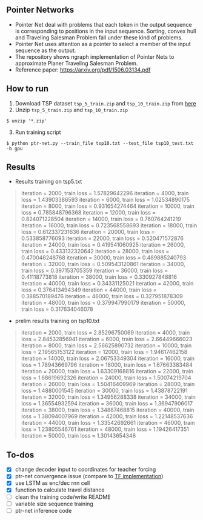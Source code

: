 ## Pointer Networks
- Pointer Net deal with problems that each token in the output sequence is corresponding to positions in the input sequence. Sorting, convex hull and Traveling Salesman Problem fall under these kind of problems.
- Pointer Net uses attention as a pointer to select a member of the input sequence as the output.
- The repository shows ngraph implementation of Pointer Nets to approximate Planer Traveling Salesman Problem.
- Reference paper: https://arxiv.org/pdf/1506.03134.pdf

## How to run
1. Download TSP dataset `tsp_5_train.zip` and `tsp_10_train.zip` from [here](https://drive.google.com/drive/folders/0B2fg8yPGn2TCMzBtS0o4Q2RJaEU)
2. Unzip `tsp_5_train.zip` and `tsp_10_train.zip`
```
$ unzip '*.zip'
```
3. Run training script
```
$ python ptr-net.py --train_file tsp10.txt --test_file tsp10_test.txt -b gpu
```
## Results
- Results training on tsp5.txt

>iteration = 2000, train loss = 1.57829642296
iteration = 4000, train loss = 1.43903386593
iteration = 6000, train loss = 1.02534890175
iteration = 8000, train loss = 0.931654274464
iteration = 10000, train loss = 0.785848796368
iteration = 12000, train loss = 0.824071228504
iteration = 14000, train loss = 0.760764241219
iteration = 16000, train loss = 0.723568558693
iteration = 18000, train loss = 0.612337231636
iteration = 20000, train loss = 0.533858776093
iteration = 22000, train loss = 0.520471572876
iteration = 24000, train loss = 0.419541060925
iteration = 26000, train loss = 0.433132320642
iteration = 28000, train loss = 0.470048248768
iteration = 30000, train loss = 0.489885240793
iteration = 32000, train loss = 0.509543120861
iteration = 34000, train loss = 0.397153705359
iteration = 36000, train loss = 0.41118773818
iteration = 38000, train loss = 0.330927848816
iteration = 40000, train loss = 0.34331125021
iteration = 42000, train loss = 0.376413494349
iteration = 44000, train loss = 0.388570189476
iteration = 46000, train loss = 0.327951878309
iteration = 48000, train loss = 0.379947990179
iteration = 50000, train loss = 0.317634046078

- prelim results training on tsp10.txt
>iteration = 2000, train loss = 2.85296750069
iteration = 4000, train loss = 2.84532856941
iteration = 6000, train loss = 2.66449666023
iteration = 8000, train loss = 2.56625890732
iteration = 10000, train loss = 2.19565153122
iteration = 12000, train loss = 1.94617462158
iteration = 14000, train loss = 2.06753349304
iteration = 16000, train loss = 1.78943669796
iteration = 18000, train loss = 1.67663383484
iteration = 20000, train loss = 1.63309168816
iteration = 22000, train loss = 1.68619692326
iteration = 24000, train loss = 1.50074219704
iteration = 26000, train loss = 1.50416409969
iteration = 28000, train loss = 1.4880001545
iteration = 30000, train loss = 1.43878722191
iteration = 32000, train loss = 1.34956288338
iteration = 34000, train loss = 1.36554932594
iteration = 36000, train loss = 1.36947906017
iteration = 38000, train loss = 1.34887468815
iteration = 40000, train loss = 1.38094007969
iteration = 42000, train loss = 1.22148537636
iteration = 44000, train loss = 1.33542692661
iteration = 46000, train loss = 1.23805546761
iteration = 48000, train loss = 1.19426417351
iteration = 50000, train loss = 1.30143654346

## To-dos
- [X] change decoder input to coordinates for teacher forcing  
- [X] ptr-net convergence issue (compare to [TF implementation](https://github.com/devsisters/pointer-network-tensorflow))
- [X] use LSTM as enc/dec rnn cell
- [X] function to calculate travel distance
- [ ] clean the training code/write README
- [ ] variable size sequence training
- [ ] ptr-net inference code
